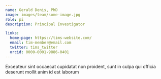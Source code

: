 ```yaml
---
name: Gerald Denis, PhD
image: images/team/some-image.jpg
role: pi
description: Principal Investigator

links:
  home-page: https://tims-website.com/
  email: tim-member@email.com
  twitter: tims_twitter
  orcid: 0000-0001-9886-0401
---
```


Excepteur sint occaecat cupidatat non proident, sunt in culpa qui officia deserunt mollit anim id est laborum

